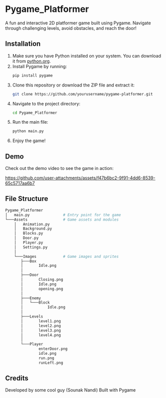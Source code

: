# Pygame_Platformer

A fun and interactive 2D platformer game built using Pygame. Navigate through challenging levels, avoid obstacles, and reach the door!

## Installation
1. Make sure you have Python installed on your system. You can download it from [python.org](https://www.python.org/).
2. Install Pygame by running:
   ```bash
   pip install pygame
3. Clone this repository or download the ZIP file and extract it:
   ```bash
   git clone https://github.com/yourusername/pygame-platformer.git
4. Navigate to the project directory:
   ```bash
   cd Pygame_Platformer
5. Run the main file:
   ```bash
   python main.py
6. Enjoy the game!

## Demo
Check out the demo video to see the game in action:

https://github.com/user-attachments/assets/f47b6bc2-9f91-4dd6-8539-65c5717aa6b7

## File Structure
   ```bash
   Pygame_Platformer
   │   main.py               # Entry point for the game
   └───Assets                # Game assets and modules
       │   Animation.py
       │   Background.py
       │   Blocks.py
       │   Door.py
       │   Player.py
       │   Settings.py
       │
       └───Images            # Game images and sprites
          ├───Box
          │       Idle.png
          │
          ├───Door
          │       Closing.png
          │       Idle.png
          │       opening.png
          │
          ├───Enemy
          │   └───Block
          │           Idle.png
          │
          ├───Levels
          │       level1.png
          │       level2.png
          │       level3.png
          │       level4.png
          │
          └───Player
                  enterDoor.png
                  idle.png
                  run.png
                  runLeft.png 
   ```
## Credits
Developed by some cool guy (Sounak Nandi)
Built with Pygame







